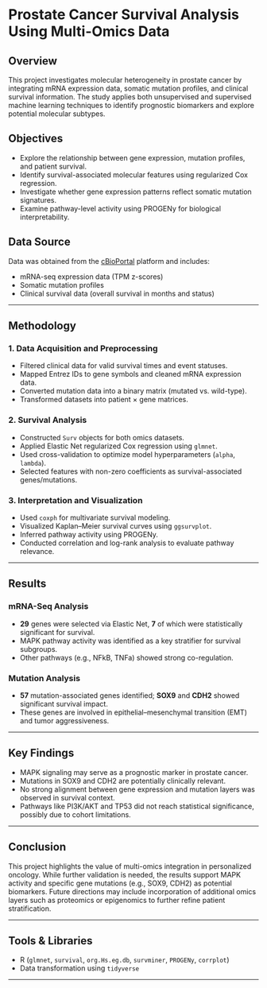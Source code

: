 # Prostate Cancer Survival Analysis Using Multi-Omics Data

## Overview

This project investigates molecular heterogeneity in prostate cancer by integrating mRNA expression data, somatic mutation profiles, and clinical survival information. The study applies both unsupervised and supervised machine learning techniques to identify prognostic biomarkers and explore potential molecular subtypes.

## Objectives

- Explore the relationship between gene expression, mutation profiles, and patient survival.
- Identify survival-associated molecular features using regularized Cox regression.
- Investigate whether gene expression patterns reflect somatic mutation signatures.
- Examine pathway-level activity using PROGENy for biological interpretability.

## Data Source

Data was obtained from the [cBioPortal](https://www.cbioportal.org/) platform and includes:

- mRNA-seq expression data (TPM z-scores)
- Somatic mutation profiles
- Clinical survival data (overall survival in months and status)

---

## Methodology

### 1. Data Acquisition and Preprocessing

- Filtered clinical data for valid survival times and event statuses.
- Mapped Entrez IDs to gene symbols and cleaned mRNA expression data.
- Converted mutation data into a binary matrix (mutated vs. wild-type).
- Transformed datasets into patient × gene matrices.

### 2. Survival Analysis

- Constructed `Surv` objects for both omics datasets.
- Applied Elastic Net regularized Cox regression using `glmnet`.
- Used cross-validation to optimize model hyperparameters (`alpha`, `lambda`).
- Selected features with non-zero coefficients as survival-associated genes/mutations.

### 3. Interpretation and Visualization

- Used `coxph` for multivariate survival modeling.
- Visualized Kaplan–Meier survival curves using `ggsurvplot`.
- Inferred pathway activity using PROGENy.
- Conducted correlation and log-rank analysis to evaluate pathway relevance.

---

## Results

### mRNA-Seq Analysis

- **29** genes were selected via Elastic Net, **7** of which were statistically significant for survival.
- MAPK pathway activity was identified as a key stratifier for survival subgroups.
- Other pathways (e.g., NFkB, TNFa) showed strong co-regulation.

### Mutation Analysis

- **57** mutation-associated genes identified; **SOX9** and **CDH2** showed significant survival impact.
- These genes are involved in epithelial–mesenchymal transition (EMT) and tumor aggressiveness.

---

## Key Findings

- MAPK signaling may serve as a prognostic marker in prostate cancer.
- Mutations in SOX9 and CDH2 are potentially clinically relevant.
- No strong alignment between gene expression and mutation layers was observed in survival context.
- Pathways like PI3K/AKT and TP53 did not reach statistical significance, possibly due to cohort limitations.

---

## Conclusion

This project highlights the value of multi-omics integration in personalized oncology. While further validation is needed, the results support MAPK activity and specific gene mutations (e.g., SOX9, CDH2) as potential biomarkers. Future directions may include incorporation of additional omics layers such as proteomics or epigenomics to further refine patient stratification.

---

## Tools & Libraries

- R (`glmnet`, `survival`, `org.Hs.eg.db`, `survminer`, `PROGENy`, `corrplot`)
- Data transformation using `tidyverse`

---


